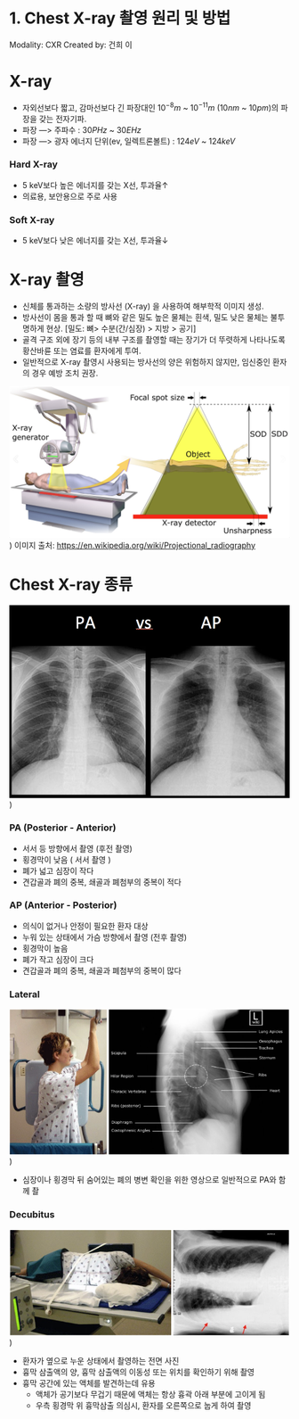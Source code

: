 # 1. Chest X-ray 촬영 원리 및 방법

Modality: CXR
Created by: 건희 이

# X-ray

- 자외선보다 짧고, 감마선보다 긴 파장대인 $10^{-8}m$ ~ $10^{-11}m$ ($10nm$ ~ $10pm$)의 파장을 갖는 전자기파.
- 파장 —> 주파수 : $30 PHz$ ~ $30 EHz$
- 파장 —> 광자 에너지 단위(ev, 일렉트론볼트) : $124eV$ ~ $124keV$

### Hard X-ray

- 5 keV보다 높은 에너지를 갖는 X선, 투과율↑
- 의료용, 보안용으로 주로 사용

### Soft X-ray

- 5 keV보다 낮은 에너지를 갖는 X선, 투과율↓

# X-ray 촬영

- 신체를 통과하는 소량의 방사선 (X-ray) 을 사용하여 해부학적 이미지 생성.
- 방사선이 몸을 통과 할 때 뼈와 같은 밀도 높은 물체는 흰색, 밀도 낮은 물체는 불투명하게 현상.
[밀도: 뼈> 수분(간/심장) > 지방 > 공기]
- 골격 구조 외에 장기 등의 내부 구조를 촬영할 때는 장기가 더 뚜렷하게 나타나도록 황산바륜 또는 염료를 환자에게 투여.
- 일반적으로 X-ray 촬영시 사용되는 방사선의 양은 위험하지 않지만, 임신중인 환자의 경우 예방 조치 권장.

<img src="/1_CXR/1-1_Chest X-ray 촬영 원리 및 방법/Untitled.png"></img><br/>)
이미지 출처: https://en.wikipedia.org/wiki/Projectional_radiography

# Chest X-ray 종류

<img src="/1_CXR/1-1_Chest X-ray 촬영 원리 및 방법/Untitled 1.png"></img><br/>)

### PA (Posterior - Anterior)

- 서서 등 방향에서 촬영 (후전 촬영)
- 횡경막이 낮음 ( 서서 촬영 )
- 폐가 넓고 심장이 작다
- 견갑골과 폐의 중복, 쇄골과 폐첨부의 중복이 적다

### AP (Anterior - Posterior)

- 의식이 없거나 안정이 필요한 환자 대상
- 누워 있는 상태에서 가슴 방향에서 촬영 (전후 촬영)
- 횡경막이 높음
- 폐가 작고 심장이 크다
- 견갑골과 폐의 중복, 쇄골과 폐첨부의 중복이 많다

### Lateral

<img src="/1_CXR/1-1_Chest X-ray 촬영 원리 및 방법/Untitled 2.png"></img><br/>)

- 심장이나 횡경막 뒤 숨어있는 폐의 병변 확인을 위한 영상으로 일반적으로 PA와 함께 촬

### Decubitus

<img src="/1_CXR/1-1_Chest X-ray 촬영 원리 및 방법/Untitled 3.png"></img><br/>)

- 환자가 옆으로 누운 상태에서 촬영하는 전면 사진
- 흉막 삼출액의 양, 흉막 삼출액의 이동성 또는 위치를 확인하기 위해 촬영
- 흉막 공간에 있는 액체를 발견하는데 유용
    - 액체가 공기보다 무겁기 때문에 액체는 항상 흉곽 아래 부분에 고이게 됨
    - 우측 횡경막 위 흉막삼출 의심시, 환자를 오른쪽으로 눕게 하여 촬영
